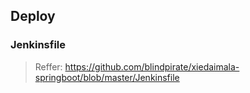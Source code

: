 ## Deploy
### Jenkinsfile
> Reffer: https://github.com/blindpirate/xiedaimala-springboot/blob/master/Jenkinsfile